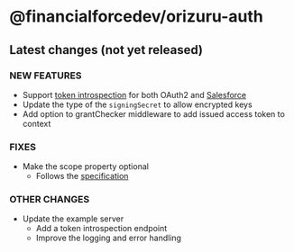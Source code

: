 # @financialforcedev/orizuru-auth

## Latest changes (not yet released)

### NEW FEATURES

- Support [token introspection](https://tools.ietf.org/html/rfc7662) for both OAuth2 and [Salesforce](https://help.salesforce.com/articleView?id=remoteaccess_oidc_token_introspection.htm)
- Update the type of the `signingSecret` to allow encrypted keys
- Add option to grantChecker middleware to add issued access token to context

### FIXES

- Make the scope property optional
  - Follows the [specification](https://tools.ietf.org/html/rfc6749#section-3.3)

### OTHER CHANGES

- Update the example server
  - Add a token introspection endpoint
  - Improve the logging and error handling
